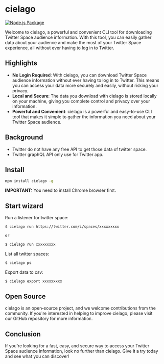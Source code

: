 # cielago

[![Node.js Package](https://github.com/tunogya/cielago/actions/workflows/npm-publish.yml/badge.svg?event=release)](https://github.com/tunogya/cielago/actions/workflows/npm-publish.yml)

Welcome to cielago, a powerful and convenient CLI tool for downloading Twitter Space audience information. With this tool, you can easily gather data about your audience and make the most of your Twitter Space experience, all without ever having to log in to Twitter.


## Highlights

- **No Login Required**: With cielago, you can download Twitter Space audience information without ever having to log in to Twitter. This means you can access your data more securely and easily, without risking your privacy.
- **Local and Secure**: The data you download with cielago is stored locally on your machine, giving you complete control and privacy over your information.
- **Powerful and Convenient**: cielago is a powerful and easy-to-use CLI tool that makes it simple to gather the information you need about your Twitter Space audience.

## Background

- Twitter do not have any free API to get those data of twitter space.
- Twitter graphQL API only use for Twitter app.

## Install

```bash
npm install cielago -g
```

**IMPORTANT:** You need to install Chrome browser first.

## Start wizard

Run a listener for twitter space:

```bash
$ cielago run https://twitter.com/i/spaces/xxxxxxxxx

or

$ cielago run xxxxxxxxx
```

List all twitter spaces:

```bash
$ cielago ps
```

Export data to csv:

```bash
$ cielago export xxxxxxxxx
```

## Open Source

cielago is an open-source project, and we welcome contributions from the community. If you're interested in helping to improve cielago, please visit our GitHub repository for more information.

## Conclusion

If you're looking for a fast, easy, and secure way to access your Twitter Space audience information, look no further than cielago. Give it a try today and see what you can discover!